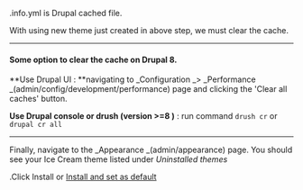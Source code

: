 .info.yml is Drupal cached file.

With using new theme just created in above step, we must clear the cache.

---

#### **Some option to clear the cache on Drupal 8.**

**Use Drupal UI : **navigating to _Configuration _&gt; _Performance _\(admin/config/development/performance\) page and clicking the 'Clear all caches' button.

**Use Drupal console or drush \(version &gt;=8 \)** : run command `drush cr` or `drupal cr all`

---

Finally, navigate to the _Appearance _\(admin/appearance\) page. You should see your Ice Cream theme listed under _Uninstalled themes_

.Click Install or [Install and set as default](http://drupal8.local/admin/appearance/default?theme=user_test_theme&token=V3WTSla-fAsiZEIf0XZCQGJmMG5yJNozxTajQWjfwH4)

